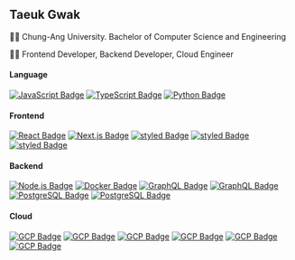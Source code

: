 ## Taeuk Gwak

🧑‍🎓 Chung-Ang University. Bachelor of Computer Science and Engineering

🧑‍💻 Frontend Developer, Backend Developer, Cloud Engineer

#### Language

<a href="https://javascript.info/" rel="nofollow"><img src="https://img.shields.io/badge/ES2020-F7DF1E?style=flat-square&logo=JavaScript&logoColor=black" alt="JavaScript Badge"></a>
<a href="https://www.typescriptlang.org/" rel="nofollow"><img src="https://img.shields.io/badge/TypeScript-235A97?style=flat-square&logo=Typescript&logoColor=white" alt="TypeScript Badge"></a>
<a href="" rel="nofollow"><img src="https://img.shields.io/badge/Python-3776AB?style=flat-square&logo=Python&logoColor=white" alt="Python Badge"></a>

#### Frontend

<a href="https://reactjs.org/" rel="nofollow"><img src="https://img.shields.io/badge/React.js-61DAFB?style=flat-square&logo=react&logoColor=black" alt="React Badge" ></a>
<a href="https://nextjs.org/" rel="nofollow"><img src="https://camo.githubusercontent.com/6f92e0ae4b60ea797a4256f34381cca3d2182895900bc016e71389ad101dbc40/68747470733a2f2f696d672e736869656c64732e696f2f62616467652f4e6578742e6a732d3030303030303f7374796c653d666c61742d737175617265266c6f676f3d6e6578742e6a73266c6f676f436f6c6f723d7768697465" alt="Next.js Badge" data-canonical-src="https://img.shields.io/badge/Next.js-000000?style=flat-square&amp;logo=next.js&amp;logoColor=white" ></a>
<a href="https://styled-components.com/" rel="nofollow"><img src="https://img.shields.io/badge/Styled-DB7093?style=flat-square&amp;logo=styled-components&amp;logoColor=white" alt="styled Badge"></a>
<a href="https://styled-components.com/" rel="nofollow"><img src="https://img.shields.io/badge/PWA-5A0FC8?style=flat-square&amp;logo=PWA&amp;logoColor=white" alt="styled Badge"></a>
<a href="https://styled-components.com/" rel="nofollow"><img src="https://img.shields.io/badge/GA-E37400?style=flat-square&amp;logo=Google Analytics&amp;logoColor=white" alt="styled Badge"></a>

#### Backend

<a href="https://nodejs.org/en/" rel="nofollow"><img src="https://img.shields.io/badge/Node.js-43853D?style=flat-square&logo=node.js&logoColor=white" alt="Node.js Badge" data-canonical-src="https://img.shields.io/badge/Node.js-43853D?style=flat-square&logo=node.js&logoColor=white" ></a>
<a href="https://www.docker.com/" rel="nofollow"><img src="https://img.shields.io/badge/Docker-2496ED?style=flat-square&logo=docker&logoColor=white" alt="Docker Badge" ></a>
<a href="https://www.docker.com/" rel="nofollow"><img src="https://img.shields.io/badge/GraphQL-E10098?style=flat-square&logo=graphql&logoColor=white" alt="GraphQL Badge"></a>
<a href="https://www.docker.com/" rel="nofollow"><img src="https://img.shields.io/badge/Apollo-311C87?style=flat-square&logo=apollo-graphql&logoColor=white" alt="GraphQL Badge"></a>
<a href="https://www.docker.com/" rel="nofollow"><img src="https://img.shields.io/badge/PostgreSQL-4169E1?style=flat-square&logo=PostgreSQL&logoColor=white" alt="PostgreSQL Badge"></a>
<a href="https://www.docker.com/" rel="nofollow"><img src="https://img.shields.io/badge/Bitcoin-F7931A?style=flat-square&logo=Bitcoin&logoColor=white" alt="PostgreSQL Badge"></a>

#### Cloud

<a href="https://cloud.google.com/gcp/" rel="nofollow"><img src="https://img.shields.io/badge/Cloud Run-4285F4?style=flat-square&logo=google-cloud&logoColor=white" alt="GCP Badge"></a>
<a href="https://cloud.google.com/gcp/" rel="nofollow"><img src="https://img.shields.io/badge/Compute Engine-4285F4?style=flat-square&logo=google-cloud&logoColor=white" alt="GCP Badge"></a>
<a href="https://cloud.google.com/gcp/" rel="nofollow"><img src="https://img.shields.io/badge/Cloud Storage-4285F4?style=flat-square&logo=google-cloud&logoColor=white" alt="GCP Badge"></a>
<a href="https://cloud.google.com/gcp/" rel="nofollow"><img src="https://img.shields.io/badge/RDS-232F3E?style=flat-square&logo=Amazon AWS
&logoColor=white" alt="GCP Badge"></a>
<a href="https://cloud.google.com/gcp/" rel="nofollow"><img src="https://img.shields.io/badge/EC2-232F3E?style=flat-square&logo=Amazon AWS
&logoColor=white" alt="GCP Badge"></a>
<a href="https://cloud.google.com/gcp/" rel="nofollow"><img src="https://img.shields.io/badge/S3-232F3E?style=flat-square&logo=Amazon AWS
&logoColor=white" alt="GCP Badge"></a>
